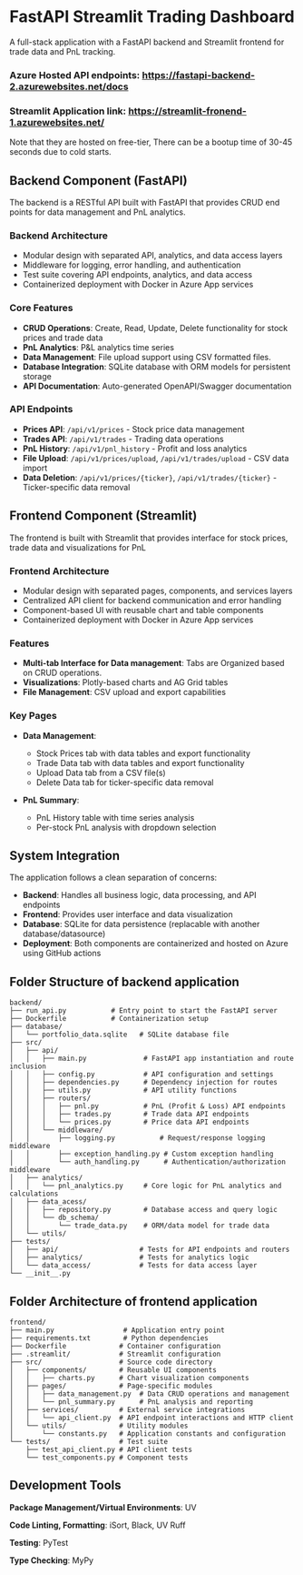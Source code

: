 # FastAPI Streamlit Trading Dashboard

A full-stack application with a FastAPI backend and Streamlit frontend for trade data and PnL tracking.

### Azure Hosted API endpoints:  https://fastapi-backend-2.azurewebsites.net/docs
### Streamlit Application link:  https://streamlit-fronend-1.azurewebsites.net/

Note that they are hosted on free-tier, There can be a bootup time of 30-45 seconds due to cold starts.

## Backend Component (FastAPI)

The backend is a RESTful API built with FastAPI that provides CRUD end points for data management and PnL analytics.

### Backend Architecture
- Modular design with separated API, analytics, and data access layers
- Middleware for logging, error handling, and authentication
- Test suite covering API endpoints, analytics, and data access
- Containerized deployment with Docker in Azure App services

### Core Features
- **CRUD Operations**: Create, Read, Update, Delete functionality for stock prices and trade data
- **PnL Analytics**: P&L analytics time series
- **Data Management**: File upload support using CSV formatted files.
- **Database Integration**: SQLite database with ORM models for persistent storage
- **API Documentation**: Auto-generated OpenAPI/Swagger documentation

### API Endpoints
- **Prices API**: `/api/v1/prices` - Stock price data management
- **Trades API**: `/api/v1/trades` - Trading data operations
- **PnL History**: `/api/v1/pnl_history` - Profit and loss analytics
- **File Upload**: `/api/v1/prices/upload`, `/api/v1/trades/upload` - CSV data import
- **Data Deletion**: `/api/v1/prices/{ticker}`, `/api/v1/trades/{ticker}` - Ticker-specific data removal


## Frontend Component (Streamlit)

The frontend is built with Streamlit that provides interface for stock prices, trade data and visualizations for PnL

### Frontend Architecture
- Modular design with separated pages, components, and services layers
- Centralized API client for backend communication and error handling
- Component-based UI with reusable chart and table components
- Containerized deployment with Docker in Azure App services

### Features
- **Multi-tab Interface for Data management**: Tabs are Organized based on CRUD operations.
- **Visualizations**: Plotly-based charts and AG Grid tables
- **File Management**: CSV upload and export capabilities

### Key Pages
- **Data Management**: 
  - Stock Prices tab with data tables and export functionality
  - Trade Data tab with data tables and export functionality
  - Upload Data tab from a CSV file(s)
  - Delete Data tab for ticker-specific data removal

- **PnL Summary**:
  - PnL History table with time series analysis
  - Per-stock PnL analysis with dropdown selection

## System Integration

The application follows a clean separation of concerns:
- **Backend**: Handles all business logic, data processing, and API endpoints
- **Frontend**: Provides user interface and data visualization
- **Database**: SQLite for data persistence (replacable with another database/datasource)
- **Deployment**: Both components are containerized and hosted on Azure using GitHub actions



## Folder Structure of backend application

```
backend/
├── run_api.py           # Entry point to start the FastAPI server
├── Dockerfile           # Containerization setup
├── database/
│   └── portfolio_data.sqlite   # SQLite database file
├── src/
│   ├── api/
│   │   ├── main.py              # FastAPI app instantiation and route inclusion
│   │   ├── config.py            # API configuration and settings
│   │   ├── dependencies.py      # Dependency injection for routes
│   │   ├── utils.py             # API utility functions
│   │   ├── routers/
│   │   │   ├── pnl.py           # PnL (Profit & Loss) API endpoints
│   │   │   ├── trades.py        # Trade data API endpoints
│   │   │   └── prices.py        # Price data API endpoints
│   │   └── middleware/
│   │       ├── logging.py           # Request/response logging middleware
│   │       ├── exception_handling.py # Custom exception handling
│   │       └── auth_handling.py      # Authentication/authorization middleware
│   ├── analytics/
│   │   └── pnl_analytics.py     # Core logic for PnL analytics and calculations
│   ├── data_acess/
│   │   ├── repository.py        # Database access and query logic
│   │   └── db_schema/
│   │       └── trade_data.py    # ORM/data model for trade data
│   └── utils/
├── tests/
│   ├── api/                    # Tests for API endpoints and routers
│   ├── analytics/              # Tests for analytics logic
│   └── data_access/            # Tests for data access layer
└── __init__.py
```

## Folder Architecture of frontend application

```
frontend/
├── main.py                 # Application entry point
├── requirements.txt        # Python dependencies
├── Dockerfile             # Container configuration
├── .streamlit/            # Streamlit configuration
├── src/                   # Source code directory
│   ├── components/        # Reusable UI components
│   │   ├── charts.py      # Chart visualization components
│   ├── pages/             # Page-specific modules
│   │   ├── data_management.py  # Data CRUD operations and management
│   │   └── pnl_summary.py      # PnL analysis and reporting
│   ├── services/          # External service integrations
│   │   └── api_client.py  # API endpoint interactions and HTTP client
│   └── utils/             # Utility modules
│       └── constants.py   # Application constants and configuration
└── tests/                 # Test suite
    ├── test_api_client.py # API client tests
    └── test_components.py # Component tests
```

## Development Tools

**Package Management/Virtual Environments**: UV

**Code Linting, Formatting**: iSort, Black, UV Ruff

**Testing**: PyTest

**Type Checking**: MyPy